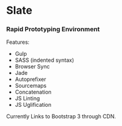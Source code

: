 # Slate
### Rapid Prototyping Environment

Features:

- Gulp
- SASS (indented syntax)
- Browser Sync
- Jade
- Autoprefixer
- Sourcemaps
- Concatenation
- JS Linting
- JS Uglification

Currently Links to Bootstrap 3 through CDN.